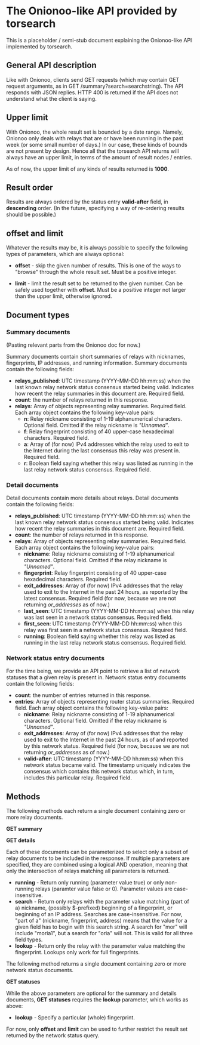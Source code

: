 # The Onionoo-like API provided by torsearch

This is a placeholder / semi-stub document explaining the Onionoo-like API implemented by torsearch.

## General API description

Like with Onionoo, clients send GET requests (which may contain GET request arguments, as in GET /summary?search=searchstring).
The API responds with JSON replies.
HTTP 400 is returned if the API does not understand what the client is saying.

## Upper limit

With Onionoo, the whole result set is bounded by a date range. Namely, Onionoo only deals with relays that are or have been running in the past week (or some small number of days.) In our case, these kinds of bounds are not present by design. Hence all that the torsearch API returns will always have an upper limit, in terms of the amount of result nodes / entries.

As of now, the upper limit of any kinds of results returned is **1000**.

## Result order

Results are always ordered by the status entry **valid-after** field, in **descending** order. (In the future, specifying a way of re-ordering results should be possible.)

## offset and limit

Whatever the results may be, it is always possible to specify the following types of parameters, which are always optional:

 - **offset** - skip the given number of results. This is one of the ways to "browse" through the whole result set.
   Must be a positive integer.

 - **limit** - limit the result set to be returned to the given number. Can be safely used together with **offset**.
   Must be a positive integer not larger than the upper limit, otherwise ignored.

## Document types

### Summary documents

(Pasting relevant parts from the Onionoo doc for now.)

Summary documents contain short summaries of relays with nicknames, fingerprints, IP addresses, and running information. Summary documents contain the following fields:

 - **relays_published**: UTC timestamp (YYYY-MM-DD hh:mm:ss) when the last known relay network status consensus started being valid. Indicates how recent the relay summaries in this document are. Required field.
 - **count**: the number of relays returned in this response.
 - **relays**: Array of objects representing relay summaries. Required field. Each array object contains the following key-value pairs:
   - **n**: Relay nickname consisting of 1-19 alphanumerical characters. Optional field. Omitted if the relay nickname is _"Unnamed"_.
   - **f**: Relay fingerprint consisting of 40 upper-case hexadecimal characters. Required field.
   - **a**: Array of (for now) IPv4 addresses which the relay used to exit to the Internet during the last consensus this relay was present in. Required field.
   - **r**:  Boolean field saying whether this relay was listed as running in the last relay network status consensus. Required field.

### Detail documents

Detail documents contain more details about relays. Detail documents contain the following fields:

 - **relays_published**: UTC timestamp (YYYY-MM-DD hh:mm:ss) when the last known relay network status consensus started being valid. Indicates how recent the relay summaries in this document are. Required field.
 - **count**: the number of relays returned in this response.
 - **relays**: Array of objects representing relay summaries. Required field. Each array object contains the following key-value pairs:
   - **nickname**: Relay nickname consisting of 1-19 alphanumerical characters. Optional field. Omitted if the relay nickname is _"Unnamed"_.
   - **fingerprint**: Relay fingerprint consisting of 40 upper-case hexadecimal characters. Required field.
   - **exit_addresses**: Array of (for now) IPv4 addresses that the relay used to exit to the Internet in the past 24 hours, as reported by the latest consensus. Required field (for now, because we are not returning *or_addresses* as of now.)
   - **last_seen**: UTC timestamp (YYYY-MM-DD hh:mm:ss) when this relay was last seen in a network status consensus. Required field.
   - **first_seen**: UTC timestamp (YYYY-MM-DD hh:mm:ss) when this relay was first seen in a network status consensus. Required field.
   - **running**: Boolean field saying whether this relay was listed as running in the last relay network status consensus. Required field.

### Network status entry documents

For the time being, we provide an API point to retrieve a list of network statuses that a given relay is present in. Network status entry documents contain the following fields:

 - **count**: the number of entries returned in this response.
 - **entries**: Array of objects representing router status summaries. Required field. Each array object contains the following key-value pairs:
   - **nickname**: Relay nickname consisting of 1-19 alphanumerical characters. Optional field. Omitted if the relay nickname is _"Unnamed"_.
   - **exit_addresses**: Array of (for now) IPv4 addresses that the relay used to exit to the Internet in the past 24 hours, as of and reported by this network status. Required field (for now, because we are not returning *or_addresses* as of now.)
   - **valid-after**: UTC timestamp (YYYY-MM-DD hh:mm:ss) when this network status became valid. The timestamp uniquely indicates the consensus which contains this network status which, in turn, includes this particular relay. Required field.

## Methods

The following methods each return a single document containing zero or more relay documents.

**GET summary**

**GET details**

Each of these documents can be parameterized to select only a subset of relay documents to be included in the response. If multiple parameters are specified, they are combined using a logical AND operation, meaning that only the intersection of relays matching all parameters is returned.

 - **running** - Return only running (parameter value true) or only non-running relays (paramter value false or 0). Parameter values are case-insensitive.
 - **search** - Return only relays with the parameter value matching (part of a) nickname, (possibly $-prefixed) beginning of a fingerprint, or beginning of an IP address. Searches are case-insensitive.
   For now, "part of a" (nickname, fingerprint, address) means that the value for a given field has to begin with this search string. A search for "mor" will include "moria1", but a search for "oria" will not. This is valid for all three field types.
 - **lookup** - Return only the relay with the parameter value matching the fingerprint. Lookups only work for full fingerprints.

The following method returns a single document containing zero or more network status documents.

**GET statuses**

While the above parameters are optional for the summary and details documents, **GET statuses** requires the **lookup** parameter, which works as above:

 - **lookup** - Specify a particular (whole) fingerprint.

For now, only **offset** and **limit** can be used to further restrict the result set returned by the network status query.
